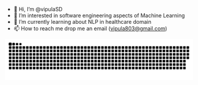 - 👋 Hi, I’m @vipulaSD
- 👀 I’m interested in software engineering aspects of Machine Learning
- 🌱 I’m currently learning about NLP in healthcare domain
- 📫 How to reach me drop me an email (vipula803@gmail.com)

![github](https://github.com/vipulaSD/vipulaSD/blob/output/github-contribution-grid-snake.svg)

<!---
vipulaSD/vipulaSD is a ✨ special ✨ repository because its `README.md` (this file) appears on your GitHub profile.
You can click the Preview link to take a look at your changes.
--->
